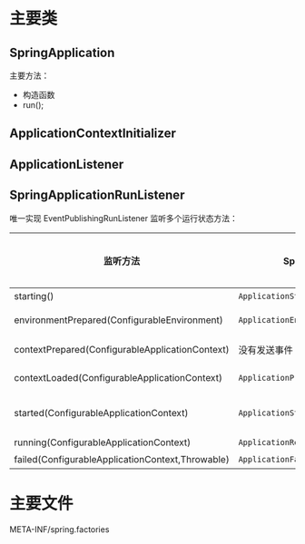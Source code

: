 # 主要类

## SpringApplication

主要方法：

* 构造函数
* run();

## ApplicationContextInitializer

## ApplicationListener

## SpringApplicationRunListener 

唯一实现 EventPublishingRunListener 监听多个运行状态方法：

| **监听方法**                                     | Spring Boot 事件                      | 阶段说明                                                     | Spring Boot 起始版本 |
| ------------------------------------------------ | ------------------------------------- | ------------------------------------------------------------ | -------------------- |
| starting()                                       | `ApplicationStartingEvent`            | Spring 应用刚启动                                            | 1.0                  |
| environmentPrepared(ConfigurableEnvironment)     | `ApplicationEnvironmentPreparedEvent` | ConfigurableEnvironment 准备妥当，允许将其调整               | 1.0                  |
| contextPrepared(ConfigurableApplicationContext)  | 没有发送事件                            | ConfigurableApplicationContext 已准备妥当，允许将其调整        | 1.0                  |
| contextLoaded(ConfigurableApplicationContext)    | `ApplicationPreparedEvent`            | ConfigurableApplicationContext 已装载，但仍未启动            | 1.0                  |
| started(ConfigurableApplicationContext)          | `ApplicationStartedEvent`             | ConfigurableApplicationContext 已启动，此时 Spring Bean 已初始化完成 | 2.0                  |
| running(ConfigurableApplicationContext)          | `ApplicationReadyEvent`               | Spring 应用正在运行                                          | 2.0                  |
| failed(ConfigurableApplicationContext,Throwable) | `ApplicationFailedEvent`              | Spring 应用运行失败                                          | 2.0                  |

# 主要文件

META-INF/spring.factories